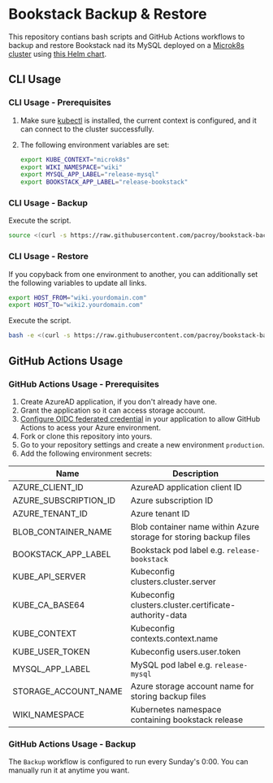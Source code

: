 # Bookstack Backup & Restore

This repository contians bash scripts and GitHub Actions workflows to backup and restore Bookstack nad its MySQL deployed on a [Microk8s cluster](https://github.com/pacroy/microk8s-azure-vm) using [this Helm chart](https://github.com/pacroy/bookstack-helm).

## CLI Usage

### CLI Usage - Prerequisites

1. Make sure [kubectl](https://kubernetes.io/docs/tasks/tools/) is installed, the current context is configured, and it can connect to the cluster successfully.
2. The following environment variables are set:

    ```bash
    export KUBE_CONTEXT="microk8s"
    export WIKI_NAMESPACE="wiki"
    export MYSQL_APP_LABEL="release-mysql"
    export BOOKSTACK_APP_LABEL="release-bookstack"
    ```

### CLI Usage - Backup

Execute the script.

```bash
source <(curl -s https://raw.githubusercontent.com/pacroy/bookstack-backup/main/backup.sh)
```

### CLI Usage - Restore

If you copyback from one environment to another, you can additionally set the following variables to update all links.

```sh
export HOST_FROM="wiki.yourdomain.com"
export HOST_TO="wiki2.yourdomain.com"
```

Execute the script.

```bash
bash -e <(curl -s https://raw.githubusercontent.com/pacroy/bookstack-backup/main/restore.sh)
```

## GitHub Actions Usage

### GitHub Actions Usage - Prerequisites

1. Create AzureAD application, if you don't already have one.
2. Grant the application so it can access storage account.
3. [Configure OIDC federated credential](https://learn.microsoft.com/en-us/azure/developer/github/connect-from-azure?tabs=azure-portal%2Clinux) in your application to allow GitHub Actions to acess your Azure environment.
4. Fork or clone this repository into yours.
5. Go to your repository settings and create a new environment `production`.
6. Add the following environment secrets:

| Name | Description |
|---|---|
| AZURE_CLIENT_ID | AzureAD application client ID |
| AZURE_SUBSCRIPTION_ID | Azure subscription ID |
| AZURE_TENANT_ID | Azure tenant ID|
| BLOB_CONTAINER_NAME | Blob container name within Azure storage for storing backup files |
| BOOKSTACK_APP_LABEL | Bookstack pod label e.g. `release-bookstack` |
| KUBE_API_SERVER | Kubeconfig clusters.cluster.server |
| KUBE_CA_BASE64 | Kubeconfig clusters.cluster.certificate-authority-data |
| KUBE_CONTEXT | Kubeconfig contexts.context.name |
| KUBE_USER_TOKEN | Kubeconfig users.user.token |
| MYSQL_APP_LABEL | MySQL pod label e.g. `release-mysql` |
| STORAGE_ACCOUNT_NAME | Azure storage account name for storing backup files |
| WIKI_NAMESPACE | Kubernetes namespace containing bookstack release |

### GitHub Actions Usage - Backup

The `Backup` workflow is configured to run every Sunday's 0:00. You can manually run it at anytime you want.